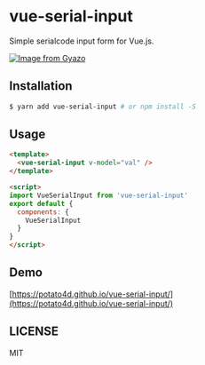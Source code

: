 # vue-serial-input

Simple serialcode input form for Vue.js.

[![Image from Gyazo](https://i.gyazo.com/a6499864213fc4b0811ed00ac6d3c667.gif)](https://gyazo.com/a6499864213fc4b0811ed00ac6d3c667)

## Installation

```bash
$ yarn add vue-serial-input # or npm install -S
```

## Usage

```html
<template>
  <vue-serial-input v-model="val" />
</template>

<script>
import VueSerialInput from 'vue-serial-input'
export default {
  components: {
    VueSerialInput
  }
}
</script>
```

## Demo

[https://potato4d.github.io/vue-serial-input/](https://potato4d.github.io/vue-serial-input/)

## LICENSE

MIT
